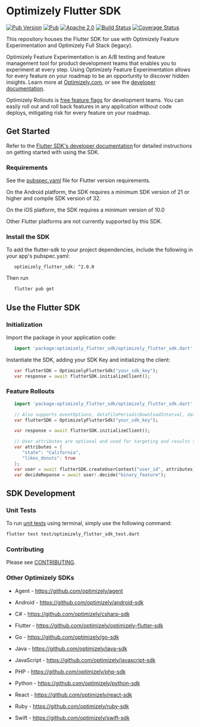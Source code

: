 # Optimizely Flutter SDK
[![Pub Version](https://img.shields.io/pub/v/optimizely_flutter_sdk?color=blueviolet)](https://pub.dev/packages/optimizely_flutter_sdk)
[![Pub](https://img.shields.io/pub/v/optimizely_flutter_sdk.svg)](https://pub.dev/packages/optimizely_flutter_sdk)
[![Apache 2.0](https://img.shields.io/github/license/nebula-plugins/gradle-extra-configurations-plugin.svg)](https://www.apache.org/licenses/LICENSE-2.0)
[![Build Status](https://github.com/optimizely/optimizely-flutter-sdk/actions/workflows/flutter.yml/badge.svg?branch=master)](https://github.com/optimizely/optimizely-flutter-sdk/actions)
[![Coverage Status](https://coveralls.io/repos/github/optimizely/optimizely-flutter-sdk/badge.svg?branch=master)](https://coveralls.io/github/optimizely/optimizely-flutter-sdk?branch=master)

This repository houses the Flutter SDK for use with Optimizely Feature Experimentation and Optimizely Full Stack (legacy).

Optimizely Feature Experimentation is an A/B testing and feature management tool for product development teams that enables you to experiment at every step. Using Optimizely Feature Experimentation allows for every feature on your roadmap to be an opportunity to discover hidden insights. Learn more at [Optimizely.com](https://www.optimizely.com/products/experiment/feature-experimentation/), or see the [developer documentation](https://docs.developers.optimizely.com/experimentation/v4.0.0-full-stack/docs/welcome).

Optimizely Rollouts is [free feature flags](https://www.optimizely.com/free-feature-flagging/) for development teams. You can easily roll out and roll back features in any application without code deploys, mitigating risk for every feature on your roadmap.

## Get Started

Refer to the [Flutter SDK's developer documentation](https://docs.developers.optimizely.com/experimentation/v4.0.0-full-stack/docs/flutter-sdk) for detailed instructions on getting started with using the SDK.

### Requirements

See the [pubspec.yaml](https://github.com/optimizely/optimizely-flutter-sdk/blob/master/pubspec.yaml) file for Flutter version requirements.

On the Android platform, the SDK requires a minimum SDK version of 21 or higher and compile SDK version of 32.

On the iOS platform, the SDK requires a minimum version of 10.0

Other Flutter platforms are not currently supported by this SDK.

### Install the SDK

To add the flutter-sdk to your project dependencies, include the following in your app's pubspec.yaml:

```
   optimizely_flutter_sdk: ^2.0.0
```

Then run 

```bash
   flutter pub get
```

## Use the Flutter SDK

### Initialization

Import the package in your application code:

```dart
   import 'package:optimizely_flutter_sdk/optimizely_flutter_sdk.dart';
```

Instantiate the SDK, adding your SDK Key and initializing the client:

```dart
   var flutterSDK = OptimizelyFlutterSdk("your_sdk_key");
   var response = await flutterSDK.initializeClient();
```

### Feature Rollouts
```dart
   import 'package:optimizely_flutter_sdk/optimizely_flutter_sdk.dart';

   // Also supports eventOptions, datafilePeriodicDownloadInterval, datafileHostOptions and defaultDecideOptions
   var flutterSDK = OptimizelyFlutterSdk("your_sdk_key");

   var response = await flutterSDK.initializeClient();

   // User attributes are optional and used for targeting and results segmentation
   var attributes = {
      "state": "California",
      "likes_donuts": true
   };
   var user = await flutterSDK.createUserContext("user_id", attributes);
   var decideReponse = await user!.decide("binary_feature");
```

## SDK Development

### Unit Tests

To run [unit tests](https://docs.flutter.dev/cookbook/testing/unit/introduction) using terminal, simply use the following command:

```bash
flutter test test/optimizely_flutter_sdk_test.dart
```

### Contributing

Please see [CONTRIBUTING](CONTRIBUTING.md).

### Other Optimizely SDKs

- Agent - https://github.com/optimizely/agent

- Android - https://github.com/optimizely/android-sdk

- C# - https://github.com/optimizely/csharp-sdk

- Flutter - https://github.com/optimizely/optimizely-flutter-sdk

- Go - https://github.com/optimizely/go-sdk

- Java - https://github.com/optimizely/java-sdk

- JavaScript - https://github.com/optimizely/javascript-sdk

- PHP - https://github.com/optimizely/php-sdk

- Python - https://github.com/optimizely/python-sdk

- React - https://github.com/optimizely/react-sdk

- Ruby - https://github.com/optimizely/ruby-sdk

- Swift - https://github.com/optimizely/swift-sdk

